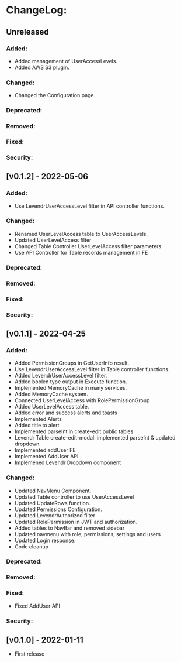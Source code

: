 # ChangeLog:

## Unreleased
### Added:
- Added management of UserAccessLevels.
- Added AWS S3 plugin.

### Changed:
- Changed the Configuration page.
### Deprecated:
### Removed:
### Fixed:
### Security:

## [v0.1.2] - 2022-05-06
### Added:
- Use LevendrUserAccessLevel filter in API controller functions.
### Changed:
- Renamed UserLevelAccess table to UserAccessLevels.
- Updated UserLevelAccess filter
- Changed Table Controller UserLevelAccess filter parameters
- Use API Controller for Table records management in FE
### Deprecated:
### Removed:
### Fixed:
### Security:

## [v0.1.1] - 2022-04-25
### Added:
- Added PermissionGroups in GetUserInfo result.
- Use LevendrUserAccessLevel filter in Table controller functions.
- Added LevendrUserAccessLevel filter.
- Added boolen type output in Execute<T> function.
- Implemented MemoryCache in many services.
- Added MemoryCache system.
- Connected UserLevelAccess with RolePermissionGroup
- Added UserLevelAccess table.
- Added error and success alerts and toasts
- Implemented Alerts
- Added title to alert
- Implemented parseInt in create-edit public tables
- Levendr Table create-edit-modal: implemented parseInt & updated dropdown
- Implemented addUser FE
- Implemented AddUser API
- Implemened Levendr Dropdown component
### Changed:
- Updated NavMenu Component.
- Updated Table controller to use UserAccessLevel
- Updated UpdateRows function.
- Updated Permissions Configuration.
- Updated LevendrAuthorized filter
- Updated RolePermission in JWT and authorization.
- Added tables to NavBar and removed sidebar
- Updated navmenu with role, permissions, settings and users
- Updated Login response.
- Code cleanup
### Deprecated:
### Removed:
### Fixed:
- Fixed AddUser API
### Security:


## [v0.1.0] - 2022-01-11
- First release